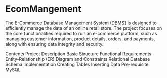 # EcomMangement
The E-Commerce Database Management System (DBMS) is designed to efficiently manage the data of an online retail store. The project focuses on the core functionalities required to run an e-commerce platform, such as managing customer information, product details, orders, and payments, along with ensuring data integrity and security.


Contents
Project Description
Basic Structure
Functional Requirements
Entity-Relationship (ER) Diagram and Constraints
Relational Database Schema
Implementation
Creating Tables
Inserting Data
Pre-requisite
MySQL


